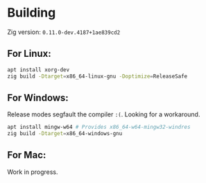# Building

Zig version: `0.11.0-dev.4187+1ae839cd2`

## For Linux:

```bash
apt install xorg-dev
zig build -Dtarget=x86_64-linux-gnu -Doptimize=ReleaseSafe
```

## For Windows:

Release modes segfault the compiler `:(`. Looking for a workaround.

```bash
apt install mingw-w64 # Provides x86_64-w64-mingw32-windres
zig build -Dtarget=x86_64-windows-gnu
```


## For Mac:

Work in progress.
